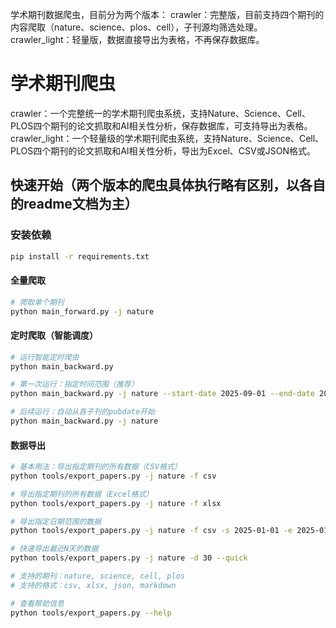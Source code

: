 学术期刊数据爬虫，目前分为两个版本：
crawler：完整版，目前支持四个期刊的内容爬取（nature、science、plos、cell），子刊源均筛选处理。
crawler_light：轻量版，数据直接导出为表格，不再保存数据库。

# 学术期刊爬虫
crawler：一个完整统一的学术期刊爬虫系统，支持Nature、Science、Cell、PLOS四个期刊的论文抓取和AI相关性分析，保存数据库，可支持导出为表格。
crawler_light：一个轻量级的学术期刊爬虫系统，支持Nature、Science、Cell、PLOS四个期刊的论文抓取和AI相关性分析，导出为Excel、CSV或JSON格式。

## 快速开始（两个版本的爬虫具体执行略有区别，以各自的readme文档为主）

### 安装依赖
```bash
pip install -r requirements.txt
```
#### 全量爬取
```bash
# 爬取单个期刊
python main_forward.py -j nature
```

#### 定时爬取（智能调度）
```bash
# 运行智能定时爬虫
python main_backward.py

# 第一次运行：指定时间范围（推荐）
python main_backward.py -j nature --start-date 2025-09-01 --end-date 2025-09-16

# 后续运行：自动从各子刊的pubdate开始
python main_backward.py -j nature
```

#### 数据导出
```bash
# 基本用法：导出指定期刊的所有数据（CSV格式）
python tools/export_papers.py -j nature -f csv

# 导出指定期刊的所有数据（Excel格式）
python tools/export_papers.py -j nature -f xlsx

# 导出指定日期范围的数据
python tools/export_papers.py -j nature -f csv -s 2025-01-01 -e 2025-01-31

# 快速导出最近N天的数据
python tools/export_papers.py -j nature -d 30 --quick

# 支持的期刊：nature, science, cell, plos
# 支持的格式：csv, xlsx, json, markdown

# 查看帮助信息
python tools/export_papers.py --help
```
